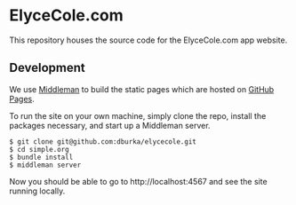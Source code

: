 # ElyceCole.com

This repository houses the source code for the ElyceCole.com app website.

## Development

We use [Middleman](https://middlemanapp.com/) to build the static pages which are hosted on [GitHub Pages](https://pages.github.com/).

To run the site on your own machine, simply clone the repo, install the packages necessary, and start up a Middleman server.

```
$ git clone git@github.com:dburka/elycecole.git
$ cd simple.org
$ bundle install
$ middleman server
```

Now you should be able to go to http://localhost:4567 and see the site running locally.